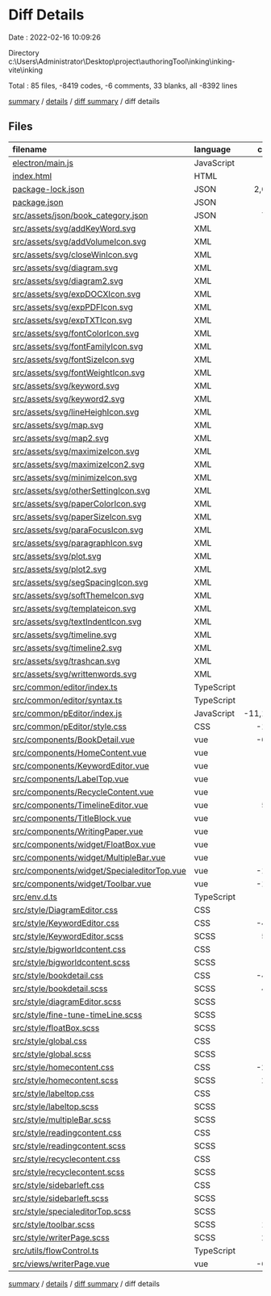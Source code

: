 # Diff Details

Date : 2022-02-16 10:09:26

Directory c:\Users\Administrator\Desktop\project\authoringTool\inking\inking-vite\inking

Total : 85 files,  -8419 codes, -6 comments, 33 blanks, all -8392 lines

[summary](results.md) / [details](details.md) / [diff summary](diff.md) / diff details

## Files
| filename | language | code | comment | blank | total |
| :--- | :--- | ---: | ---: | ---: | ---: |
| [electron/main.js](/electron/main.js) | JavaScript | 38 | -13 | 1 | 26 |
| [index.html](/index.html) | HTML | 1 | -1 | 0 | 0 |
| [package-lock.json](/package-lock.json) | JSON | 2,652 | 0 | 0 | 2,652 |
| [package.json](/package.json) | JSON | 8 | 0 | 1 | 9 |
| [src/assets/json/book_category.json](/src/assets/json/book_category.json) | JSON | 742 | 0 | 0 | 742 |
| [src/assets/svg/addKeyWord.svg](/src/assets/svg/addKeyWord.svg) | XML | 1 | 0 | 0 | 1 |
| [src/assets/svg/addVolumeIcon.svg](/src/assets/svg/addVolumeIcon.svg) | XML | 1 | 0 | 0 | 1 |
| [src/assets/svg/closeWinIcon.svg](/src/assets/svg/closeWinIcon.svg) | XML | 1 | 0 | 0 | 1 |
| [src/assets/svg/diagram.svg](/src/assets/svg/diagram.svg) | XML | 1 | 0 | 0 | 1 |
| [src/assets/svg/diagram2.svg](/src/assets/svg/diagram2.svg) | XML | 1 | 0 | 0 | 1 |
| [src/assets/svg/expDOCXIcon.svg](/src/assets/svg/expDOCXIcon.svg) | XML | 1 | 0 | 0 | 1 |
| [src/assets/svg/expPDFIcon.svg](/src/assets/svg/expPDFIcon.svg) | XML | 1 | 0 | 0 | 1 |
| [src/assets/svg/expTXTIcon.svg](/src/assets/svg/expTXTIcon.svg) | XML | 1 | 0 | 0 | 1 |
| [src/assets/svg/fontColorIcon.svg](/src/assets/svg/fontColorIcon.svg) | XML | 1 | 0 | 0 | 1 |
| [src/assets/svg/fontFamilyIcon.svg](/src/assets/svg/fontFamilyIcon.svg) | XML | 1 | 0 | 0 | 1 |
| [src/assets/svg/fontSizeIcon.svg](/src/assets/svg/fontSizeIcon.svg) | XML | 1 | 0 | 0 | 1 |
| [src/assets/svg/fontWeightIcon.svg](/src/assets/svg/fontWeightIcon.svg) | XML | 1 | 0 | 0 | 1 |
| [src/assets/svg/keyword.svg](/src/assets/svg/keyword.svg) | XML | 1 | 0 | 0 | 1 |
| [src/assets/svg/keyword2.svg](/src/assets/svg/keyword2.svg) | XML | 1 | 0 | 0 | 1 |
| [src/assets/svg/lineHeighIcon.svg](/src/assets/svg/lineHeighIcon.svg) | XML | 1 | 0 | 0 | 1 |
| [src/assets/svg/map.svg](/src/assets/svg/map.svg) | XML | 1 | 0 | 0 | 1 |
| [src/assets/svg/map2.svg](/src/assets/svg/map2.svg) | XML | 1 | 0 | 0 | 1 |
| [src/assets/svg/maximizeIcon.svg](/src/assets/svg/maximizeIcon.svg) | XML | 1 | 0 | 0 | 1 |
| [src/assets/svg/maximizeIcon2.svg](/src/assets/svg/maximizeIcon2.svg) | XML | 1 | 0 | 0 | 1 |
| [src/assets/svg/minimizeIcon.svg](/src/assets/svg/minimizeIcon.svg) | XML | 1 | 0 | 0 | 1 |
| [src/assets/svg/otherSettingIcon.svg](/src/assets/svg/otherSettingIcon.svg) | XML | 1 | 0 | 0 | 1 |
| [src/assets/svg/paperColorIcon.svg](/src/assets/svg/paperColorIcon.svg) | XML | 1 | 0 | 0 | 1 |
| [src/assets/svg/paperSizeIcon.svg](/src/assets/svg/paperSizeIcon.svg) | XML | 1 | 0 | 0 | 1 |
| [src/assets/svg/paraFocusIcon.svg](/src/assets/svg/paraFocusIcon.svg) | XML | 1 | 0 | 0 | 1 |
| [src/assets/svg/paragraphIcon.svg](/src/assets/svg/paragraphIcon.svg) | XML | 1 | 0 | 0 | 1 |
| [src/assets/svg/plot.svg](/src/assets/svg/plot.svg) | XML | 1 | 0 | 0 | 1 |
| [src/assets/svg/plot2.svg](/src/assets/svg/plot2.svg) | XML | 1 | 0 | 0 | 1 |
| [src/assets/svg/segSpacingIcon.svg](/src/assets/svg/segSpacingIcon.svg) | XML | 1 | 0 | 0 | 1 |
| [src/assets/svg/softThemeIcon.svg](/src/assets/svg/softThemeIcon.svg) | XML | 1 | 0 | 0 | 1 |
| [src/assets/svg/templateicon.svg](/src/assets/svg/templateicon.svg) | XML | 1 | 0 | 0 | 1 |
| [src/assets/svg/textIndentIcon.svg](/src/assets/svg/textIndentIcon.svg) | XML | 1 | 0 | 0 | 1 |
| [src/assets/svg/timeline.svg](/src/assets/svg/timeline.svg) | XML | 1 | 0 | 0 | 1 |
| [src/assets/svg/timeline2.svg](/src/assets/svg/timeline2.svg) | XML | 1 | 0 | 0 | 1 |
| [src/assets/svg/trashcan.svg](/src/assets/svg/trashcan.svg) | XML | 1 | 0 | 0 | 1 |
| [src/assets/svg/writtenwords.svg](/src/assets/svg/writtenwords.svg) | XML | 1 | 0 | 0 | 1 |
| [src/common/editor/index.ts](/src/common/editor/index.ts) | TypeScript | 51 | 5 | 1 | 57 |
| [src/common/editor/syntax.ts](/src/common/editor/syntax.ts) | TypeScript | 39 | 4 | 4 | 47 |
| [src/common/pEditor/index.js](/src/common/pEditor/index.js) | JavaScript | -11,171 | -29 | -16 | -11,216 |
| [src/common/pEditor/style.css](/src/common/pEditor/style.css) | CSS | -121 | -3 | -4 | -128 |
| [src/components/BookDetail.vue](/src/components/BookDetail.vue) | vue | -628 | 0 | 2 | -626 |
| [src/components/HomeContent.vue](/src/components/HomeContent.vue) | vue | -8 | 0 | 0 | -8 |
| [src/components/KeywordEditor.vue](/src/components/KeywordEditor.vue) | vue | -38 | 0 | 0 | -38 |
| [src/components/LabelTop.vue](/src/components/LabelTop.vue) | vue | 0 | 0 | -1 | -1 |
| [src/components/RecycleContent.vue](/src/components/RecycleContent.vue) | vue | -55 | 0 | -1 | -56 |
| [src/components/TimelineEditor.vue](/src/components/TimelineEditor.vue) | vue | 539 | 0 | 10 | 549 |
| [src/components/TitleBlock.vue](/src/components/TitleBlock.vue) | vue | -61 | 0 | 0 | -61 |
| [src/components/WritingPaper.vue](/src/components/WritingPaper.vue) | vue | 15 | 0 | -2 | 13 |
| [src/components/widget/FloatBox.vue](/src/components/widget/FloatBox.vue) | vue | -50 | 0 | -2 | -52 |
| [src/components/widget/MultipleBar.vue](/src/components/widget/MultipleBar.vue) | vue | -21 | 0 | -1 | -22 |
| [src/components/widget/SpecialeditorTop.vue](/src/components/widget/SpecialeditorTop.vue) | vue | -111 | 0 | -1 | -112 |
| [src/components/widget/Toolbar.vue](/src/components/widget/Toolbar.vue) | vue | -127 | 0 | -9 | -136 |
| [src/env.d.ts](/src/env.d.ts) | TypeScript | 17 | -1 | 2 | 18 |
| [src/style/DiagramEditor.css](/src/style/DiagramEditor.css) | CSS | -24 | 0 | -2 | -26 |
| [src/style/KeywordEditor.css](/src/style/KeywordEditor.css) | CSS | -487 | -2 | -83 | -572 |
| [src/style/KeywordEditor.scss](/src/style/KeywordEditor.scss) | SCSS | 509 | 1 | 81 | 591 |
| [src/style/bigworldcontent.css](/src/style/bigworldcontent.css) | CSS | -10 | 0 | 0 | -10 |
| [src/style/bigworldcontent.scss](/src/style/bigworldcontent.scss) | SCSS | 10 | 0 | 0 | 10 |
| [src/style/bookdetail.css](/src/style/bookdetail.css) | CSS | -464 | -13 | -86 | -563 |
| [src/style/bookdetail.scss](/src/style/bookdetail.scss) | SCSS | 477 | 22 | 81 | 580 |
| [src/style/diagramEditor.scss](/src/style/diagramEditor.scss) | SCSS | 24 | 0 | 2 | 26 |
| [src/style/fine-tune-timeLine.scss](/src/style/fine-tune-timeLine.scss) | SCSS | 23 | 0 | 2 | 25 |
| [src/style/floatBox.scss](/src/style/floatBox.scss) | SCSS | 49 | 1 | 5 | 55 |
| [src/style/global.css](/src/style/global.css) | CSS | -31 | -2 | -8 | -41 |
| [src/style/global.scss](/src/style/global.scss) | SCSS | 50 | 5 | 11 | 66 |
| [src/style/homecontent.css](/src/style/homecontent.css) | CSS | -259 | -1 | -36 | -296 |
| [src/style/homecontent.scss](/src/style/homecontent.scss) | SCSS | 264 | 1 | 36 | 301 |
| [src/style/labeltop.css](/src/style/labeltop.css) | CSS | -43 | 0 | -7 | -50 |
| [src/style/labeltop.scss](/src/style/labeltop.scss) | SCSS | 43 | 0 | 7 | 50 |
| [src/style/multipleBar.scss](/src/style/multipleBar.scss) | SCSS | 21 | 0 | 3 | 24 |
| [src/style/readingcontent.css](/src/style/readingcontent.css) | CSS | -10 | 0 | 0 | -10 |
| [src/style/readingcontent.scss](/src/style/readingcontent.scss) | SCSS | 10 | 0 | 0 | 10 |
| [src/style/recyclecontent.css](/src/style/recyclecontent.css) | CSS | -55 | -1 | -7 | -63 |
| [src/style/recyclecontent.scss](/src/style/recyclecontent.scss) | SCSS | 55 | 0 | 7 | 62 |
| [src/style/sidebarleft.css](/src/style/sidebarleft.css) | CSS | -96 | 0 | -13 | -109 |
| [src/style/sidebarleft.scss](/src/style/sidebarleft.scss) | SCSS | 96 | 0 | 13 | 109 |
| [src/style/specialeditorTop.scss](/src/style/specialeditorTop.scss) | SCSS | 21 | 0 | 3 | 24 |
| [src/style/toolbar.scss](/src/style/toolbar.scss) | SCSS | 103 | 1 | 15 | 119 |
| [src/style/writerPage.scss](/src/style/writerPage.scss) | SCSS | 209 | 3 | 40 | 252 |
| [src/utils/flowControl.ts](/src/utils/flowControl.ts) | TypeScript | 0 | 17 | 3 | 20 |
| [src/views/writerPage.vue](/src/views/writerPage.vue) | vue | -650 | 0 | -18 | -668 |

[summary](results.md) / [details](details.md) / [diff summary](diff.md) / diff details